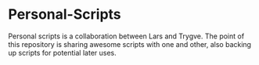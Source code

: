 # Personal-Scripts
Personal scripts is a collaboration between Lars and Trygve.
The point of this repository is sharing awesome scripts with one and other, also backing up scripts for potential later uses.
